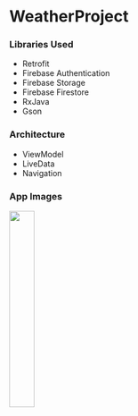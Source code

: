 <h1>WeatherProject</h1>



<h3>Libraries Used</h3>
<ul>
<li>Retrofit</li>
<li>Firebase Authentication</li>
<li>Firebase Storage</li>
<li>Firebase Firestore</li>
<li>RxJava</li>
<li>Gson</li>
</ul>
<h3>Architecture</h3>
<ul>
<li>ViewModel</li>
<li>LiveData</li>
<li>Navigation</li>
</ul>
<h3>App Images</h3>
<img src= "https://user-images.githubusercontent.com/85364012/151252501-c8d07cc9-a7f6-4920-92c3-3d58a2d5d919.png"width=30% height=30%>
